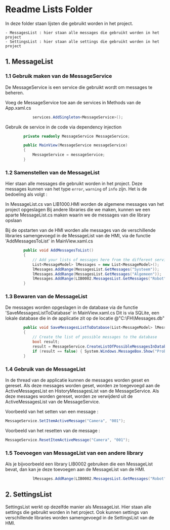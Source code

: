 ﻿# Readme Lists Folder

In deze folder staan lijsten die gebruikt worden in het project.

	- MessagesList : hier staan alle messages die gebruikt worden in het project
	- SettingsList : hier staan alle settings die gebruikt worden in het project

## 1. MessageList

### 1.1 Gebruik maken van de MessageService

De MessageService is een service die gebruikt wordt om messages te beheren.

Voeg de MessageService toe aan de services in Methods van de App.xaml.cs

```csharp
			services.AddSingleton<MessageService>();

```

Gebruik de service in de code via dependency injection

```csharp
		private readonly MessageService MessageService;

		public MainView(MessageService messageService)
		{
			MessageService = messageService;
		}
```


### 1.2 Samenstellen van de MessageList

Hier staan alle messages die gebruikt worden in het project.
Deze messages kunnen van het type `error`, `warning` of `info` zijn.
Het is de bedoeling als volgt :

In MessageList.cs van LIB1000.HMI worden de algemene messages van het project opgeslagen
Bij andere libraries die we maken, kunnen we een aparte MessageList.cs maken waarin we de messages van die library opslaan

Bij de opstarten van de HMI worden alle messages van de verschillende libraries samengevoegd in de MessageList van de HMI,
via de functie 'AddMessagesToList' in MainView.xaml.cs
  
```csharp
        public void AddMessagesToList()
        {
            // Add your lists of messages here from the different services
            List<MessageModel> lMessages = new List<MessageModel>();
            lMessages.AddRange(MessagesList.GetMessages("Systeem"));
            lMessages.AddRange(MessagesList.GetMessages("Algemeen"));
            lMessages.AddRange(LIB0002.MessagesList.GetMessages("Robot"));
        }
```

### 1.3 Bewaren van de MessageList

De messages worden opgeslagen in de database via de functie 'SaveMessagesListToDatabase' in MainView.xaml.cs
Dit is via SQLite, een lokale database die in de applicatie zit op de locatie @"C:\FH\Messages.db"

```csharp
        public void SaveMessagesListToDatabase(List<MessageModel> lMessages)
        {
            // Create the list of possible messages to the database
            bool result;
            result = MessageService.CreateListOfPossibleMessagesInDatabase(lMessages);
            if (result == false) { System.Windows.MessageBox.Show("Probleem bij opstart van applicatie : Toevoegen van messages database niet gelukt"); }
        }
```

### 1.4 Gebruik van de MessageList

In de thread van de applicatie kunnen de messages worden geset en gereset.
Als deze messages worden geset, worden ze toegevoegd aan de ActiveMessagesList en HistoryMessagesList van de MessageService.
Als deze messages worden gereset, worden ze verwijderd uit de ActiveMessagesList van de MessageService.


Voorbeeld van het setten van een message :

```csharp
MessageService.SetItemActiveMessage("Camera", "001");
```

Voorbeeld van het resetten van de message :

```csharp
MessageService.ResetItemActiveMessage("Camera", "001");
```


### 1.5 Toevoegen van MessageList van een andere library

Als je bijvoorbeeld een library LIB0002 gebruiken die een MessageList bevat, dan kan je deze toevoegen aan de MessageList van de HMI.

```csharp
			lMessages.AddRange(LIB0002.MessagesList.GetMessages("Robot"));
```


## 2. SettingsList

SettingsList werkt op dezelfde manier als MessageList.
Hier staan alle settings die gebruikt worden in het project.
Ook kunnen settings van verschillende libraries worden samengevoegd in de SettingsList van de HMI.


